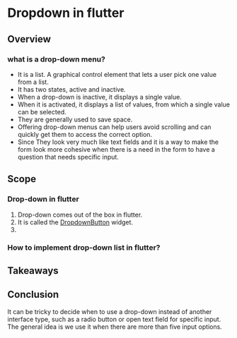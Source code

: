 # Dropdown in flutter

## Overview
### what is a drop-down menu?
* It is a list. A graphical control element that lets a user pick one value from a list.
* It has two states, active and inactive.
* When a drop-down is inactive, it displays a single value.
* When it is activated, it displays a list of values, from which a single value can be selected.
* They are generally used to save space. 
* Offering drop-down menus can help users avoid scrolling and can quickly get them to access the correct option.
* Since They look very much like text fields and it is a way to make the form look more cohesive when there is a need in the form to have a question that needs specific input.


## Scope
### Drop-down in flutter
1. Drop-down comes out of the box in flutter. 
2. It is called the [DropdownButton](https://api.flutter.dev/flutter/material/DropdownButton-class.html) widget.
3. 

### How to implement drop-down list in flutter?




## Takeaways






## Conclusion
It can be tricky to decide when to use a drop-down instead of another interface type, such as a radio button or open text field for specific input. The general idea is we use it when there are more than five input options.
